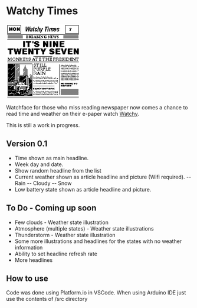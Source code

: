 # Watchy Times

![alt text](screenshot.gif "Screenshot")

Watchface for those who miss reading newspaper 
now comes a chance to read time and weather on their e-paper watch [Watchy](https://watchy.sqfmi.com/).  

This is still a work in progress.

## Version 0.1

- Time shown as main headline.
- Week day and date.
- Show random headline from the list
- Current weather shown as article headline and picture (Wifi required).
-- Rain 
-- Cloudy
-- Snow
- Low battery state shown as article headline and picture.


## To Do - Coming up soon

- Few clouds - Weather state illustration
- Atmosphere (multiple states) - Weather state illustrations
- Thunderstorm - Weather state illustration
- Some more illustrations and headlines for the states with no weather information
- Ability to set headline refresh rate
- More headlines

## How to use

Code was done using Platform.io in VSCode. 
When using Arduino IDE just use the contents of /src directory


